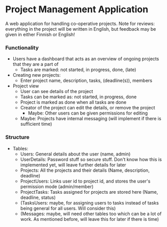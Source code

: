 
# Project Management Application

A web application for handling co-operative projects.
Note for reviews: everything in the project will be written in English, but feedback may be given in either Finnish or English!

### Functionality

- Users have a dashboard that acts as an overview of ongoing projects that they are a part of
	- Tasks are marked: not started, in progress, done, (late)
- Creating new projects:
	- Enter project name, description, tasks, (deadline(s)), members
- Project view
	- User can see details of the project
	- Tasks can be marked as: not started, in progress, done
	- Project is marked as done when all tasks are done
	- Creator of the project can edit the details, or remove the project
		- Maybe: Other users can be given permissions for editing
	- Maybe: Projects have internal messaging (will implement if there is sufficient time)
	
### Structure
- Tables:
	- Users: General details about the user (name, admin)
	- UserDetails: Password stuff so secure stuff. Don't know how this is implemented yet, will leave further details for later
	- Projects: All the projects and their details (Name, description, deadline)
	- ProjectUsers: Links user id to project id, and stores the user's permission mode (admin/member)
	- ProjectTasks: Tasks assigned for projects are stored here (Name, deadline, status)
	- (TasksUsers: maybe, for assigning users to tasks instead of tasks being general for all users. Will consider this)
	- (Messages: maybe, will need other tables too which can be a lot of work. As mentioned before, will leave this for later if there is time)
